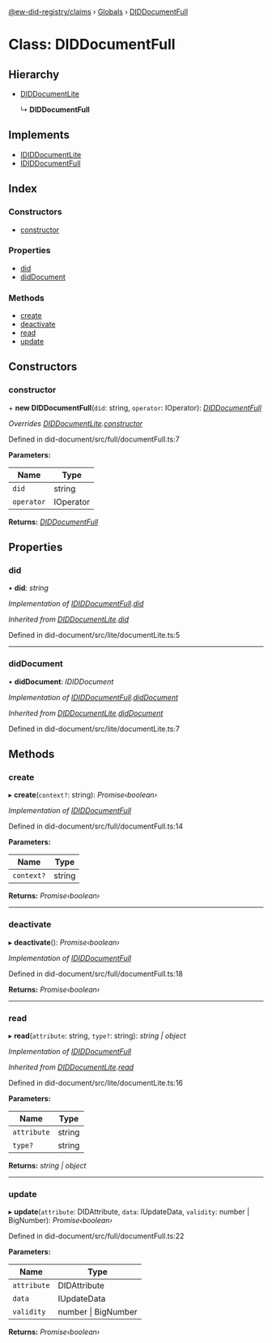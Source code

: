 [@ew-did-registry/claims](../README.md) › [Globals](../globals.md) › [DIDDocumentFull](diddocumentfull.md)

# Class: DIDDocumentFull

## Hierarchy

* [DIDDocumentLite](diddocumentlite.md)

  ↳ **DIDDocumentFull**

## Implements

* [IDIDDocumentLite](../interfaces/ididdocumentlite.md)
* [IDIDDocumentFull](../interfaces/ididdocumentfull.md)

## Index

### Constructors

* [constructor](diddocumentfull.md#constructor)

### Properties

* [did](diddocumentfull.md#did)
* [didDocument](diddocumentfull.md#diddocument)

### Methods

* [create](diddocumentfull.md#create)
* [deactivate](diddocumentfull.md#deactivate)
* [read](diddocumentfull.md#read)
* [update](diddocumentfull.md#update)

## Constructors

###  constructor

\+ **new DIDDocumentFull**(`did`: string, `operator`: IOperator): *[DIDDocumentFull](diddocumentfull.md)*

*Overrides [DIDDocumentLite](diddocumentlite.md).[constructor](diddocumentlite.md#constructor)*

Defined in did-document/src/full/documentFull.ts:7

**Parameters:**

Name | Type |
------ | ------ |
`did` | string |
`operator` | IOperator |

**Returns:** *[DIDDocumentFull](diddocumentfull.md)*

## Properties

###  did

• **did**: *string*

*Implementation of [IDIDDocumentFull](../interfaces/ididdocumentfull.md).[did](../interfaces/ididdocumentfull.md#did)*

*Inherited from [DIDDocumentLite](diddocumentlite.md).[did](diddocumentlite.md#did)*

Defined in did-document/src/lite/documentLite.ts:5

___

###  didDocument

• **didDocument**: *IDIDDocument*

*Implementation of [IDIDDocumentFull](../interfaces/ididdocumentfull.md).[didDocument](../interfaces/ididdocumentfull.md#diddocument)*

*Inherited from [DIDDocumentLite](diddocumentlite.md).[didDocument](diddocumentlite.md#diddocument)*

Defined in did-document/src/lite/documentLite.ts:7

## Methods

###  create

▸ **create**(`context?`: string): *Promise‹boolean›*

*Implementation of [IDIDDocumentFull](../interfaces/ididdocumentfull.md)*

Defined in did-document/src/full/documentFull.ts:14

**Parameters:**

Name | Type |
------ | ------ |
`context?` | string |

**Returns:** *Promise‹boolean›*

___

###  deactivate

▸ **deactivate**(): *Promise‹boolean›*

*Implementation of [IDIDDocumentFull](../interfaces/ididdocumentfull.md)*

Defined in did-document/src/full/documentFull.ts:18

**Returns:** *Promise‹boolean›*

___

###  read

▸ **read**(`attribute`: string, `type?`: string): *string | object*

*Implementation of [IDIDDocumentFull](../interfaces/ididdocumentfull.md)*

*Inherited from [DIDDocumentLite](diddocumentlite.md).[read](diddocumentlite.md#read)*

Defined in did-document/src/lite/documentLite.ts:16

**Parameters:**

Name | Type |
------ | ------ |
`attribute` | string |
`type?` | string |

**Returns:** *string | object*

___

###  update

▸ **update**(`attribute`: DIDAttribute, `data`: IUpdateData, `validity`: number | BigNumber): *Promise‹boolean›*

Defined in did-document/src/full/documentFull.ts:22

**Parameters:**

Name | Type |
------ | ------ |
`attribute` | DIDAttribute |
`data` | IUpdateData |
`validity` | number &#124; BigNumber |

**Returns:** *Promise‹boolean›*
